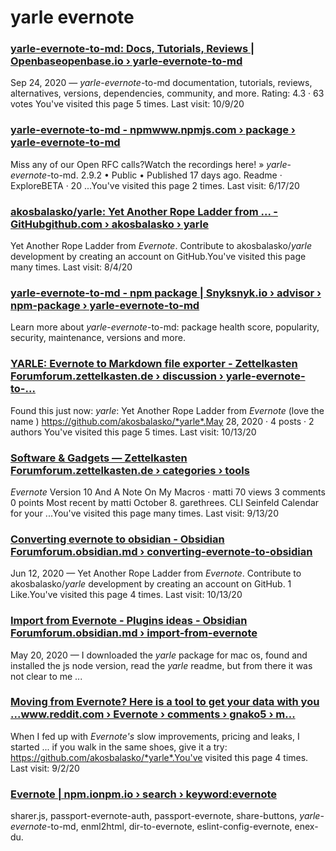 # yarle evernote

### [yarle-evernote-to-md: Docs, Tutorials, Reviews | Openbaseopenbase.io › yarle-evernote-to-md](https://openbase.io/js/yarle-evernote-to-md)

Sep 24, 2020 — *yarle*-*evernote*-to-md documentation, tutorials, reviews, alternatives, versions, dependencies, community, and more. Rating: 4.3 · ‎63 votes
You've visited this page 5 times. Last visit: 10/9/20

### [yarle-evernote-to-md - npmwww.npmjs.com › package › yarle-evernote-to-md](https://www.npmjs.com/package/yarle-evernote-to-md)

Miss any of our Open RFC calls?Watch the recordings here! » *yarle*-*evernote*-to-md. 2.9.2 • Public • Published 17 days ago. Readme · ExploreBETA · 20 ...You've visited this page 2 times. Last visit: 6/17/20

### [akosbalasko/yarle: Yet Another Rope Ladder from ... - GitHubgithub.com › akosbalasko › yarle](https://github.com/akosbalasko/yarle)

Yet Another Rope Ladder from *Evernote*. Contribute to akosbalasko/*yarle* development by creating an account on GitHub.You've visited this page many times. Last visit: 8/4/20

### [yarle-evernote-to-md - npm package | Snyksnyk.io › advisor › npm-package › yarle-evernote-to-md](https://snyk.io/advisor/npm-package/yarle-evernote-to-md)

Learn more about *yarle*-*evernote*-to-md: package health score, popularity, security, maintenance, versions and more.

### [YARLE: Evernote to Markdown file exporter - Zettelkasten Forumforum.zettelkasten.de › discussion › yarle-evernote-to-...](https://forum.zettelkasten.de/discussion/1155/yarle-evernote-to-markdown-file-exporter)

Found this just now: *yarle*: Yet Another Rope Ladder from *Evernote* (love the name ) https://github.com/akosbalasko/*yarle*.May 28, 2020 · 4 posts · ‎2 authors
You've visited this page 5 times. Last visit: 10/13/20

### [Software & Gadgets — Zettelkasten Forumforum.zettelkasten.de › categories › tools](https://forum.zettelkasten.de/categories/tools)

*Evernote* Version 10 And A Note On My Macros · matti 70 views 3 comments 0 points Most recent by matti October 8. garethrees. CLI Seinfeld Calendar for your ...You've visited this page many times. Last visit: 9/13/20

### [Converting evernote to obsidian - Obsidian Forumforum.obsidian.md › converting-evernote-to-obsidian](https://forum.obsidian.md/t/converting-evernote-to-obsidian/1715)

Jun 12, 2020 — Yet Another Rope Ladder from *Evernote*. Contribute to akosbalasko/*yarle* development by creating an account on GitHub. 1 Like.You've visited this page 4 times. Last visit: 10/13/20

### [Import from Evernote - Plugins ideas - Obsidian Forumforum.obsidian.md › import-from-evernote](https://forum.obsidian.md/t/import-from-evernote/108)

May 20, 2020 — I downloaded the *yarle* package for mac os, found and installed the js node version, read the *yarle* readme, but from there it was not clear to me ...

### [Moving from Evernote? Here is a tool to get your data with you ...www.reddit.com › Evernote › comments › gnako5 › m...](https://www.reddit.com/r/Evernote/comments/gnako5/moving_from_evernote_here_is_a_tool_to_get_your/)

When I fed up with *Evernote's* slow improvements, pricing and leaks, I started ... if you walk in the same shoes, give it a try: https://github.com/akosbalasko/*yarle*.You've visited this page 4 times. Last visit: 9/2/20

### [Evernote | npm.ionpm.io › search › keyword:evernote](https://npm.io/search/keyword:evernote)

sharer.js, passport-evernote-auth, passport-evernote, share-buttons, *yarle*-*evernote*-to-md, enml2html, dir-to-evernote, eslint-config-evernote, enex-du.
